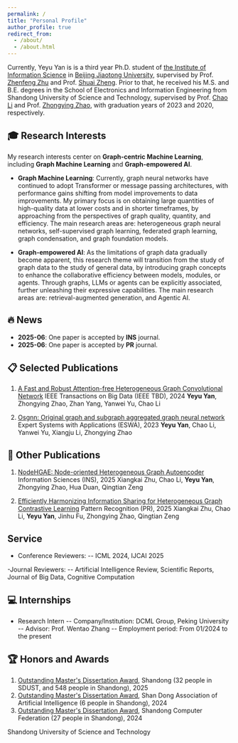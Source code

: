 ```yaml
---
permalink: /
title: "Personal Profile"
author_profile: true
redirect_from: 
  - /about/
  - /about.html
---
```


Currently, Yeyu Yan is is a third year Ph.D. student of [the Institute of Information Science](http://mepro.bjtu.edu.cn/) in [Beijing Jiaotong University](https://www.bjtu.edu.cn/index.htm), supervised by Prof. [Zhenfeng Zhu](https://scholar.google.com.hk/citations?hl=zh-CN&user=fycBie4AAAAJ) and Prof. [Shuai Zheng](https://scholar.google.com.hk/citations?hl=zh-CN&user=8UFwA_0AAAAJ). Prior to that, he received his M.S. and B.E. degrees in the School of Electronics and Information Engineering from Shandong University of Science and Technology, supervised by Prof. [Chao Li](https://dblp.org/pid/66/190-22.html) and Prof. [Zhongying Zhao](https://scholar.google.com.hk/citations?hl=zh-CN&user=fWxlVQIAAAAJ&view_op=list_works&sortby=pubdate),  with graduation years of 2023 and 2020, respectively.


&#x1F393; Research Interests
------
My research interests center on <strong>Graph-centric Machine Learning</strong>, including <strong>Graph Machine Learning</strong> and <strong>Graph-empowered AI</strong>.

- <strong>Graph Machine Learning</strong>: Currently, graph neural networks have continued to adopt Transformer or message passing architectures, with performance gains shifting from model improvements to data improvements. My primary focus is on obtaining large quantities of high-quality data at lower costs and in shorter timeframes, by approaching from the perspectives of graph quality, quantity, and efficiency. The main research areas are: heterogeneous graph neural networks, self-supervised graph learning, federated graph learning, graph condensation, and graph foundation models.

- <strong>Graph-empowered AI</strong>: As the limitations of graph data gradually become apparent, this research theme will transition from the study of graph data to the study of general data, by introducing graph concepts to enhance the collaborative efficiency between models, modules, or agents. Through graphs, LLMs or agents can be explicitly associated, further unleashing their expressive capabilities. The main research areas are: retrieval-augmented generation, and Agentic AI.

&#x1F525; News
------
- <strong>2025-06</strong>: One paper is accepted by <strong>INS</strong> journal.
- <strong>2025-06</strong>: One paper is accepted by <strong>PR</strong> journal.


&#x1F4CB; Selected Publications
------
1. [A Fast and Robust Attention-free Heterogeneous Graph Convolutional Network](https://ieeexplore.ieee.org/abstract/document/10463147)
  IEEE Transactions on Big Data (IEEE TBD), 2024
  <strong>Yeyu Yan</strong>, Zhongying Zhao, Zhan Yang, Yanwei Yu, Chao Li

2. [Osgnn: Original graph and subgraph aggregated graph neural network](https://www.sciencedirect.com/science/article/pii/S0957417423006176)
  Expert Systems with Applications (ESWA), 2023
  <strong>Yeyu Yan</strong>, Chao Li, Yanwei Yu, Xiangju Li, Zhongying Zhao


&#x1F4DD; Other Publications
------
1. [NodeHGAE: Node-oriented Heterogeneous Graph Autoencoder](https://www.sciencedirect.com/science/article/pii/S0020025525005808)
  Information Sciences (INS), 2025
  Xiangkai Zhu, Chao Li, <strong>Yeyu Yan</strong>, Zhongying Zhao, Hua Duan, Qingtian Zeng

2. [Efficiently Harmonizing Information Sharing for Heterogeneous Graph Contrastive Learning](https://www.sciencedirect.com/science/article/pii/S0031320325005333)
  Pattern Recognition (PR), 2025
  Xiangkai Zhu, Chao Li, <strong>Yeyu Yan</strong>, Jinhu Fu, Zhongying Zhao, Qingtian Zeng

Service
------
- Conference Reviewers:
-- ICML 2024, IJCAI 2025

-Journal Reviewers:
-- Artificial Intelligence Review, Scientific Reports, Journal of Big Data, Cognitive Computation

&#x1F4BB; Internships
------
- Research Intern
-- Company/Institution: DCML Group, Peking University
-- Advisor: Prof. Wentao Zhang
-- Employment period: From 01/2024 to the present

&#x1F3C6; Honors and Awards
------
1. [Outstanding Master's Dissertation Award](http://edu.shandong.gov.cn/module/download/downfile.jsp?classid=0&filename=db4a1dba57be4de8bfb007cb60108046.pdf), Shandong (32 people in SDUST, and 548 people in Shandong), 2025
2. [Outstanding Master's Dissertation Award](https://download.wezhan.cn/contents/sitefiles2071/10358509/files/876434..pdf?response-content-disposition=inline%3Bfilename%3D%25e9%2599%2584%25e4%25bb%25b61%25ef%25bc%259a%25e5%25b1%25b1%25e4%25b8%259c%25e7%259c%2581%25e4%25ba%25ba%25e5%25b7%25a5%25e6%2599%25ba%25e8%2583%25bd%25e4%25bc%2598%25e7%25a7%2580%25e5%25ad%25a6%25e4%25bd%258d%25e8%25ae%25ba%25e6%2596%2587%25e6%258b%259f%25e8%258e%25b7%25e5%25a5%2596%25e5%2590%258d%25e5%258d%2595.pdf.pdf&response-content-type=application%2Fpdf&auth_key=1751358822-a88cca395fce421d9e1563cf92222626-0-bb55b9a7d6468184e134d21a1f075834), Shan Dong Association of Artificial Intelligence (6 people in Shandong), 2024
3. [Outstanding Master's Dissertation Award](http://sd-cf.com.cn/info/933.jspx), Shandong Computer Federation (27 people in Shandong), 2024

Shandong University of Science and Technology